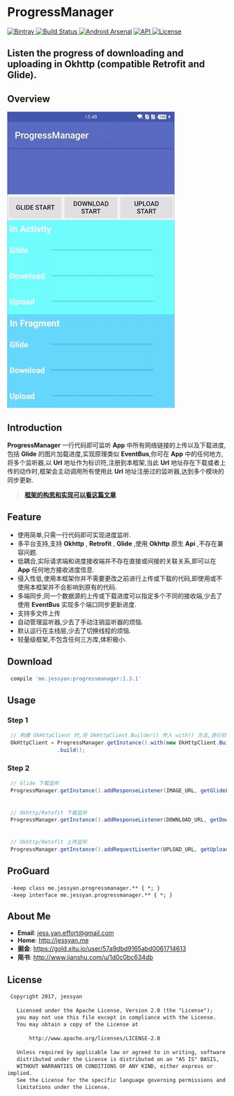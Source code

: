 # ProgressManager
[ ![Bintray](https://img.shields.io/badge/bintray-v1.3.1-brightgreen.svg) ](https://bintray.com/jessyancoding/maven/progressmanager/1.3.1/link)
[ ![Build Status](https://travis-ci.org/JessYanCoding/ProgressManager.svg?branch=master) ](https://travis-ci.org/JessYanCoding/ProgressManager)
[![Android Arsenal](https://img.shields.io/badge/Android%20Arsenal-ProgressManager-brightgreen.svg?style=flat)](https://android-arsenal.com/details/1/5865)
[ ![API](https://img.shields.io/badge/API-14%2B-blue.svg?style=flat-square) ](https://developer.android.com/about/versions/android-4.0.html)
[ ![License](http://img.shields.io/badge/License-Apache%202.0-blue.svg?style=flat-square) ](http://www.apache.org/licenses/LICENSE-2.0)


## Listen the progress of  downloading and uploading in Okhttp (compatible Retrofit and Glide).


## Overview
![gif](arts/progressManager.gif)


## Introduction
**ProgressManager** 一行代码即可监听 **App** 中所有网络链接的上传以及下载进度,包括 **Glide** 的图片加载进度,实现原理类似 **EventBus**,你可在 **App** 中的任何地方,将多个监听器,以 **Url** 地址作为标识符,注册到本框架,当此 **Url** 地址存在下载或者上传的动作时,框架会主动调用所有使用此 **Url** 地址注册过的监听器,达到多个模块的同步更新.

> [**框架的构思和实现可以看这篇文章**](https://juejin.im/post/593d85e55c497d006b90433d)

## Feature
* 使用简单,只需一行代码即可实现进度监听.
* 多平台支持,支持 **Okhttp** , **Retrofit** , **Glide** ,使用 **Okhttp** 原生 **Api** ,不存在兼容问题.
* 低耦合,实际请求端和进度接收端并不存在直接或间接的关联关系,即可以在 **App** 任何地方接收进度信息.
* 侵入性低,使用本框架你并不需要更改之前进行上传或下载的代码,即使用或不使用本框架并不会影响到原有的代码.
* 多端同步,同一个数据源的上传或下载进度可以指定多个不同的接收端,少去了使用 **EventBus** 实现多个端口同步更新进度.
* 支持多文件上传
* 自动管理监听器,少去了手动注销监听器的烦恼.
* 默认运行在主线层,少去了切换线程的烦恼.
* 轻量级框架,不包含任何三方库,体积极小.

## Download
``` gradle
 compile 'me.jessyan:progressmanager:1.3.1'
```

## Usage
### Step 1
``` java
 // 构建 OkHttpClient 时,将 OkHttpClient.Builder() 传入 with() 方法,进行初始化配置
 OkHttpClient = ProgressManager.getInstance().with(new OkHttpClient.Builder())
                .build();
```

### Step 2
``` java
 // Glide 下载监听
 ProgressManager.getInstance().addResponseListener(IMAGE_URL, getGlideListener());


 // Okhttp/Retofit 下载监听
 ProgressManager.getInstance().addResponseListener(DOWNLOAD_URL, getDownloadListener());


 // Okhttp/Retofit 上传监听
 ProgressManager.getInstance().addRequestLisenter(UPLOAD_URL, getUploadListener());
```


## ProGuard
```
 -keep class me.jessyan.progressmanager.** { *; }
 -keep interface me.jessyan.progressmanager.** { *; }
```


## About Me
* **Email**: <jess.yan.effort@gmail.com>
* **Home**: <http://jessyan.me>
* **掘金**: <https://gold.xitu.io/user/57a9dbd9165abd0061714613>
* **简书**: <http://www.jianshu.com/u/1d0c0bc634db>

## License
```
 Copyright 2017, jessyan

   Licensed under the Apache License, Version 2.0 (the "License");
   you may not use this file except in compliance with the License.
   You may obtain a copy of the License at

       http://www.apache.org/licenses/LICENSE-2.0

   Unless required by applicable law or agreed to in writing, software
   distributed under the License is distributed on an "AS IS" BASIS,
   WITHOUT WARRANTIES OR CONDITIONS OF ANY KIND, either express or implied.
   See the License for the specific language governing permissions and
   limitations under the License.
```
